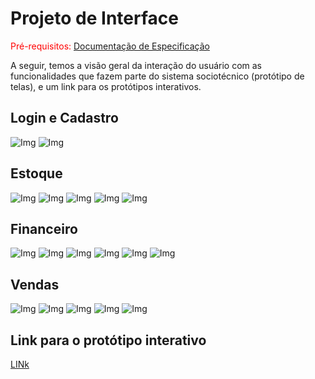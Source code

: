 
# Projeto de Interface

<span style="color:red">Pré-requisitos: <a href="2-Especificação do Projeto.md"> Documentação de Especificação</a></span>

A seguir, temos a visão geral da interação do usuário com as funcionalidades que fazem parte do sistema sociotécnico (protótipo de telas), e um link para os protótipos interativos.


## Login e Cadastro

![Img](<img/Login.png>)
![Img](<img/Cadastro.png>)

## Estoque

![Img](<img/Estoque.png>)
![Img](<img/Estoque nivel baixo.png>)
![Img](<img/Sem estoque.png>)
![Img](<img/Adicionar Novo Item.png>)
![Img](<img/Editar Item.png>)

## Financeiro

![Img](<img/Financeiro.png>)
![Img](<img/Adicionar Gastos.png>)
![Img](<img/Editar Gastos.png>)
![Img](<img/Clientes em Aberto.png>)
![Img](<img/Editar Clientes em Aberto.png>)
![Img](<img/Dados Semanais.png>)

## Vendas

![Img](<img/Estoque.png>)
![Img](<img/Estoque nivel baixo.png>)
![Img](<img/Sem estoque.png>)
![Img](<img/Adicionar Novo Item.png>)
![Img](<img/Editar Item.png>)

## Link para o protótipo interativo

<a href="https://www.figma.com/proto/dLsSDI4YOepGkhC1JscLYF/Projeto-D'Alessandra?type=design&node-id=2002-13308&t=187IrH3kwelgTpoi-0&scaling=contain&page-id=2002%3A11568">
LINk
</a>
